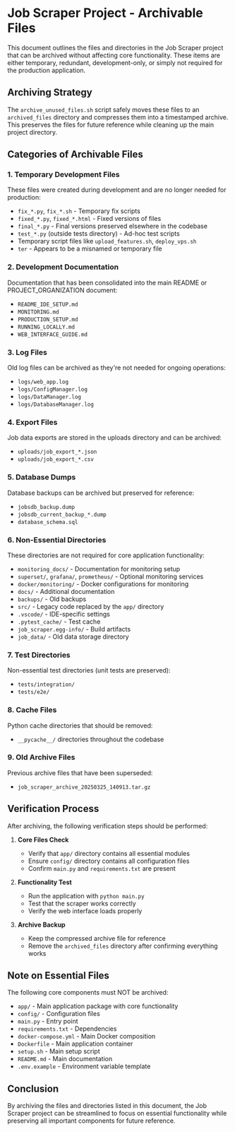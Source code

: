 # Job Scraper Project - Archivable Files

This document outlines the files and directories in the Job Scraper project that can be archived without affecting core functionality. These items are either temporary, redundant, development-only, or simply not required for the production application.

## Archiving Strategy

The `archive_unused_files.sh` script safely moves these files to an `archived_files` directory and compresses them into a timestamped archive. This preserves the files for future reference while cleaning up the main project directory.

## Categories of Archivable Files

### 1. Temporary Development Files

These files were created during development and are no longer needed for production:

- `fix_*.py`, `fix_*.sh` - Temporary fix scripts
- `fixed_*.py`, `fixed_*.html` - Fixed versions of files
- `final_*.py` - Final versions preserved elsewhere in the codebase
- `test_*.py` (outside tests directory) - Ad-hoc test scripts
- Temporary script files like `upload_features.sh`, `deploy_vps.sh`
- `ter` - Appears to be a misnamed or temporary file

### 2. Development Documentation

Documentation that has been consolidated into the main README or PROJECT_ORGANIZATION document:

- `README_IDE_SETUP.md`  
- `MONITORING.md`
- `PRODUCTION_SETUP.md`
- `RUNNING_LOCALLY.md`
- `WEB_INTERFACE_GUIDE.md`

### 3. Log Files

Old log files can be archived as they're not needed for ongoing operations:

- `logs/web_app.log`
- `logs/ConfigManager.log`
- `logs/DataManager.log`
- `logs/DatabaseManager.log`

### 4. Export Files

Job data exports are stored in the uploads directory and can be archived:

- `uploads/job_export_*.json`
- `uploads/job_export_*.csv`

### 5. Database Dumps

Database backups can be archived but preserved for reference:

- `jobsdb_backup.dump`
- `jobsdb_current_backup_*.dump`
- `database_schema.sql`

### 6. Non-Essential Directories

These directories are not required for core application functionality:

- `monitoring_docs/` - Documentation for monitoring setup
- `superset/`, `grafana/`, `prometheus/` - Optional monitoring services
- `docker/monitoring/` - Docker configurations for monitoring
- `docs/` - Additional documentation
- `backups/` - Old backups
- `src/` - Legacy code replaced by the `app/` directory
- `.vscode/` - IDE-specific settings
- `.pytest_cache/` - Test cache
- `job_scraper.egg-info/` - Build artifacts
- `job_data/` - Old data storage directory

### 7. Test Directories

Non-essential test directories (unit tests are preserved):

- `tests/integration/`
- `tests/e2e/`

### 8. Cache Files

Python cache directories that should be removed:

- `__pycache__/` directories throughout the codebase

### 9. Old Archive Files

Previous archive files that have been superseded:

- `job_scraper_archive_20250325_140913.tar.gz`

## Verification Process

After archiving, the following verification steps should be performed:

1. **Core Files Check**
   - Verify that `app/` directory contains all essential modules
   - Ensure `config/` directory contains all configuration files
   - Confirm `main.py` and `requirements.txt` are present

2. **Functionality Test**
   - Run the application with `python main.py`
   - Test that the scraper works correctly
   - Verify the web interface loads properly

3. **Archive Backup**
   - Keep the compressed archive file for reference
   - Remove the `archived_files` directory after confirming everything works

## Note on Essential Files

The following core components must NOT be archived:

- `app/` - Main application package with core functionality
- `config/` - Configuration files
- `main.py` - Entry point
- `requirements.txt` - Dependencies
- `docker-compose.yml` - Main Docker composition
- `Dockerfile` - Main application container
- `setup.sh` - Main setup script
- `README.md` - Main documentation
- `.env.example` - Environment variable template

## Conclusion

By archiving the files and directories listed in this document, the Job Scraper project can be streamlined to focus on essential functionality while preserving all important components for future reference.
